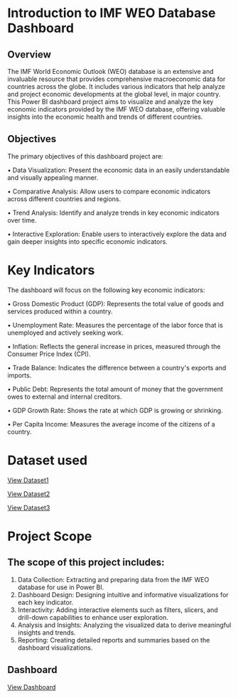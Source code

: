 # Introduction to IMF WEO Database Dashboard
## Overview

The IMF World Economic Outlook (WEO) database is an extensive and invaluable resource that provides comprehensive macroeconomic data for countries across the globe. It includes various indicators that help analyze and project economic developments at the global level, in major country. This Power BI dashboard project aims to visualize and analyze the key economic indicators provided by the IMF WEO database, offering valuable insights into the economic health and trends of different countries.

## Objectives

The primary objectives of this dashboard project are:

•	Data Visualization: Present the economic data in an easily understandable and visually appealing manner.

•	Comparative Analysis: Allow users to compare economic indicators across different countries and regions.

•	Trend Analysis: Identify and analyze trends in key economic indicators over time.

•	Interactive Exploration: Enable users to interactively explore the data and gain deeper insights into specific economic indicators.

# Key Indicators

The dashboard will focus on the following key economic indicators:

•	Gross Domestic Product (GDP): Represents the total value of goods and services produced within a country.

•	Unemployment Rate: Measures the percentage of the labor force that is unemployed and actively seeking work.

•	Inflation: Reflects the general increase in prices, measured through the Consumer Price Index (CPI).

•	Trade Balance: Indicates the difference between a country's exports and imports.

•	Public Debt: Represents the total amount of money that the government owes to external and internal creditors.

•	GDP Growth Rate: Shows the rate at which GDP is growing or shrinking.

•	Per Capita Income: Measures the average income of the citizens of a country.

# Dataset used

<a href="https://github.com/festevez81/IMF-World-Economics-Dashboard/blob/main/IMF%20WORLD%20DATA.xlsm">View Dataset1</a>

<a href="https://github.com/festevez81/IMF-World-Economics-Dashboard/blob/main/WEO_Data.xls">View Dataset2</a>

<a href="https://github.com/festevez81/IMF-World-Economics-Dashboard/blob/main/WORLD%20GDP%20USD.xlsm">View Dataset3</a>

# Project Scope
## The scope of this project includes:

1.	Data Collection: Extracting and preparing data from the IMF WEO database for use in Power BI.
2.	Dashboard Design: Designing intuitive and informative visualizations for each key indicator.
3.	Interactivity: Adding interactive elements such as filters, slicers, and drill-down capabilities to enhance user exploration.
4.	Analysis and Insights: Analyzing the visualized data to derive meaningful insights and trends.
5.	Reporting: Creating detailed reports and summaries based on the dashboard visualizations.

## Dashboard 

<a href="https://github.com/festevez81/IMF-World-Economics-Dashboard/blob/main/IMF%20WORLD%20DATA.pbix">View Dashboard</a>


